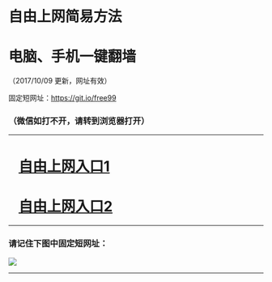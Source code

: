 ﻿# 自由上网简易方法

# 电脑、手机一键翻墙

（2017/10/09 更新，网址有效）

固定短网址：https://git.io/free99

### （微信如打不开，请转到浏览器打开）


***





# &nbsp;&nbsp; <a href="http://ft608517103.fwq-tz-1001.info/fwqtz01.html?t=100900118552 " target="_blank">自由上网入口1</a>
# &nbsp;&nbsp; <a href="http://ft1806813829.fwq-tz-1002.info/fwqtz02.html?t=10090017007 " target="_blank">自由上网入口2</a>
***

### 请记住下图中固定短网址：

<img src="https://s3-us-west-2.amazonaws.com/fwq-1001/yjfq-20170905okok.png" /> 


***

